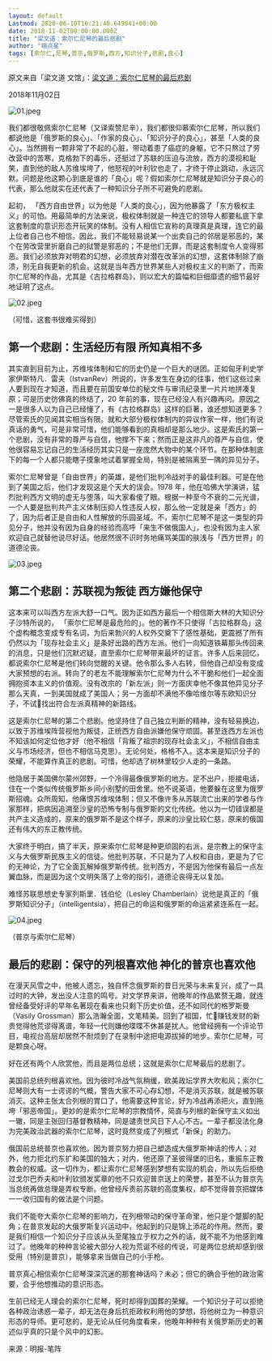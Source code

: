 ```yaml
---
layout: default
Lastmod: 2020-06-10T16:21:40.649941+00:00
date: 2018-11-02T00:00:00.000Z
title: "梁文道：索尔仁尼琴的最后悲剧"
author: "端点星"
tags: [索尔仁,尼琴,普京,俄罗斯,西方,知识分子,悲剧,良心]
---
```


原文来自「梁文道 文馆」：[梁文道：索尔仁尼琴的最后悲剧](http://wechatscope.jmsc.hku.hk:8000/html?fn=gh_17d1ae146cc2_2018-11-02_2666253730_oP7gp08T2w.y.tar.gz)

2018年11月02日

![01.jpeg](https://images.weserv.nl/?url=https%3A//i.loli.net/2018/11/04/5bde95e3c7380.jpeg)

我们都很敬佩索尔仁尼琴（又译索赞尼辛），我们都很仰慕索尔仁尼琴，所以我们都说他是「俄罗斯的良心」、「作家的良心」、「知识分子的良心」，甚至「人类的良心」。当然拥有一颗非常了不起的心脏，带动着患了癌症的身躯，它不只熬过了劳改营中的苦寒，克格勃下的毒乐，还挺过了苏联的压迫与流放，西方的漠视和耻笑，直到他的敌人苏维埃垮了，他怒视的叶利钦也走了，才终于停止跳动，永远沉默。问题是他这颗心到底是谁的「良心」呢？假如索尔仁尼琴就是知识分子良心的代表，那么他就实在还代表了一种知识分子所不可避免的悲剧。

起初， 「西方自由世界」以为他是「人类的良心」，因为他暴露了「东方极权主义」的可怕。用最简单的方法来说，极权体制就是一种连它的领导人都要私底下拿这套制度的意识形态开玩笑的体制。没有人相信它宣称的真理真是真理，连它的最上位者自己也不相信。因此，我们不能轻易说某一个出卖自己的邻居是邪恶的，某个在劳改营里折磨自己的狱警是邪恶的；不是他们无罪，而是这套制度令人变得邪恶。我们必须放弃对明君的幻想，必须放弃对潜在改革派的幻想，这套体制除了崩溃，别无自我更新的机会。这就是当年西方世界某些人对极权主义的判断了，而索尔仁尼琴的作品，尤其是《古拉格群岛》，则以宏大的篇幅和巨细靡遗的细节最好地证明了这点。

![02.jpeg](https://images.weserv.nl/?url=https%3A//i.loli.net/2018/11/04/5bde95e35fc2b.jpeg)

（可惜，这套书很难买得到）

第一个悲剧：生活经历有限 所知真相不多
-------------------

其实直到目前为止，苏维埃体制和它的历史仍是一个巨大的谜团。正如匈牙利史学家伊斯特凡．雷夫（IstvanRev）所说的，许多发生在身边的往事，他们这些过来人要到现在才知道，而且要在前国安单位的秘文件与审讯纪录里一片片地拼凑复原；可是历史彷佛真的终结了，20 年前的事，现在已经没人有兴趣再问。原因之一是很多人以为自己已经懂了，有《古拉格群岛》这样的巨著，谁还想知道更多？尽管索氏的见闻其实相当有限。就和大部分极权体制内的异议作家一样，他们有说真话的勇气，可是非常可惜，他们能够看到的真相却是那么地少。这是索氏的第一个悲剧，没有非常的尊严与自信，他撑不下来；然而正是这非凡的尊严与自信，使他很容易忘记自己的生活经历其实只是一座庞然大物中的某个环节。在那种体制底下的每一个人都只能瞎子摸象地试着掌握全局，特别是被隔离至一隅的异见分子。

索尔仁尼琴曾是「自由世界」的英雄，是他们批判冷战对手的最佳利器。可是在他到了美国之后，他们才发现这是个天大的误会。1978 年，他在哈佛大学演讲，猛烈批判西方文明的虚无与堕落，叫大家看傻了眼。根据一种至今不衰的二元光谱，一个人要是批判共产主义体制压抑人性违反人权，那么他一定就是亲「西方」的了，因为后者正是自由和人性解放的乐园圣域。不，索尔仁尼琴不是这一类型的异见分子，他并没有因为自身的经验而高呼「来生不做俄国人」，也没有因为主人家欢迎自己就替他说尽好话。他居然很不识时务地痛骂美国的肤浅与「西方世界」的道德沦丧。

![03.jpeg](https://images.weserv.nl/?url=https%3A//i.loli.net/2018/11/04/5bde95e4a83cc.jpeg)

第二个悲剧：苏联视为叛徒 西方嫌他保守
-------------------

这本来可以叫西方左派大舒一口气。因为正如西方最后一个相信斯大林的大知识分子沙特所说的， 「索尔仁尼琴是最危险的」。他的著作不只使得「古拉格群岛」这个虚构概念变成专有名词，为后来勃兴的人权外交奠下了感性基础，更震撼了所有仍然以为「现存社会主义」是条好出路的西方左派。他们一向知道铁幕那头传回来的消息，只是他们沉默迟疑，直至索尔仁尼琴带来最坏的证言。许多人后来回忆，都说索尔仁尼琴是他们转向觉醒的关键。他令那么多人右转，但他自己却没有变成大家预想的右派。转向了的老左不能理解索尔仁尼琴为什么不干脆和他们一起全面拥抱资本主义的价值观。没有改宗的「新左派」则一方面庆幸他不像其他异见分子那么天真，一到美国就成了美国人；另一方面却不满他不像哈维尔等东欧知识分子，不试找出符合左派真精神的新路线。

这是索尔仁尼琴的第二个悲剧。他坚持住了自己独立判断的精神，没有轻易换边，以致于苏维埃阵营视他为叛徒，正统西方自由派嫌他保守顽固。甚至连西方左派也不知该如何定位他才好（他不相信「背叛了祖宗的现存社会主义」，不相信自由主义与市场经济，但也不相信马克思）。无论何处，格格不入。这本来是知识分子的荣耀，不能算作真正的悲剧。可惜，他却选了树林里较少人走的一条路。

他隐居于美国佛尔蒙州郊野，一个冷得最像俄罗斯的地方。足不出户，拒接电话，住在一个类似传统俄罗斯乡间小别墅的田舍里。他不说英语，他要躲在这里为俄罗斯招魂。众所周知，他痛恨苏维埃体制；但又不像许多从苏联流亡出来的学者与作家那样，把病因追溯至沙皇的恐怖专制与俄罗斯的文化传统。他以为一切错误都是共产主义造成的，原来的俄罗斯不是这个样子，原来的沙皇比较仁慈，原来的俄国还有伟大的东正教传统。

大家终于明白，搞了半天，原来索尔仁尼琴是种更顽固的右派，是宗教上的保守主义与大俄罗斯民族主义的信徒。他批判苏联，不只是为了人权和自由，更是为了它的无神论，为了它全面瓦解掉俄罗斯传统。批判西方，不是因为他保有最后一点左翼血脉，而是因为这个文明失落了上帝的指引，道德沦丧得无以复加。

难怪苏联思想史专家列斯里．钱伯伦（Lesley Chamberlain）说他是真正的「俄罗斯知识分子」（intelligentsia），把自己的命运和俄罗斯的命运紧紧连系在一起。

![04.jpeg](https://images.weserv.nl/?url=https%3A//i.loli.net/2018/11/04/5bde95e3d3083.jpeg)

（普京与索尔仁尼琴）

最后的悲剧：保守的列根喜欢他 神化的普京也喜欢他
------------------------

在漫天风雪之中，他被人遗忘，独自怀念俄罗斯的昔日光荣与未来复兴，成了一具过时的大钟，发出没人注意的鸣号。对文学界来讲，他晚年的作品累赘无趣，就连曾经备受好评的早年名著现在看来也只剩下历史价值，还不如同代的格罗斯曼（Vasily Grossman）那么浩瀚全面，文笔精美。回到了祖国，忙赚钱发财的新贵觉得他荒谬得离谱，年轻一代则嫌他喋喋不休甚是扰人。他曾经拥有一个评论节目，电视台高层却居然不耐烦到了在录制中途把电源拔掉的地步。索尔仁尼琴，可是颗良心呀。

好在还有两个人欣赏他，而且是两位总统；这就是索尔仁尼琴最后的悲剧了。

美国前总统列根喜欢他。因为彼时冷战气氛稍缓，欧美政坛学界大吹和风；索尔仁尼琴则大有一士谔谔的气概，警告大家不可心存幻想，不是消灭苏联，就是被苏联消灭。这种主张太合列根的胃口了，他需要这种言论，好为冷战再添把火，直到拖垮「邪恶帝国」。更妙的是索尔仁尼琴的宗教情怀，简直与列根的新保守主义如出一辙，同是主张回归基督教精神，同是谴责世风日下人心不古。一辈子都没法化身为完美政治武器的索尔仁尼琴，这时竟然变成了列根式「新保」的助力。

俄国前总统普京也喜欢他。因为普京努力把自己塑造成大俄罗斯神话的传人；对外，他力拒北约东扩和美国的独大；对内，他还原了圣彼得堡的旧名，重振东正教教会的权威。这一切作为，都让索尔仁尼琴感到梦想有实现的机会，所以先后拒绝过戈尔巴乔夫和叶利钦颁发奖章的他不只欢迎普京送上的荣誉，甚至不认为普京先当总统再做总理是弄权专断。他曾经斥责前苏联的高度集权，却不觉得普京把媒体一一收归国有的做法是个问题。

我们不能夸大索尔仁尼琴的影响力，在列根带动的保守革命里，他只是个蹩脚的配角；在普京发起的大俄罗斯复兴运动中，他起到的只是锦上添花的作用。然而，要是我们相信一个知识分子应该从头至尾独立于权力之外的话，就不能不为他感到难过了。他晚年的种种言论被大部分人视为荒诞不经的传说，可是两位总统却感到很受用（特别是普京），能够拿来当做自己的小手枪。

普京真心相信索尔仁尼琴深深沉迷的那套神话吗？未必；但它的确合乎他的政治需要，合乎他想推动的意识形态。

生前已经无人理会的索尔仁尼琴，死时却得到国葬的荣耀。一个知识分子可以拒绝各种政治诱惑一辈子，却无法在身后抗拒政权利用他的梦想，将他树立为一种意识形态的导师。更可悲的，是无论从任何角度看来，他晚年种种有关俄罗斯历史的著述似乎真的只是个风中的幻影。

来源：明报-笔阵

